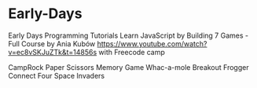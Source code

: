 # Early-Days
Early Days Programming Tutorials 
Learn JavaScript by Building 7 Games - Full Course by Ania Kubów
https://www.youtube.com/watch?v=ec8vSKJuZTk&t=14856s
with  Freecode camp

CampRock Paper Scissors
Memory Game
Whac-a-mole
Breakout
Frogger
Connect Four
Space Invaders


